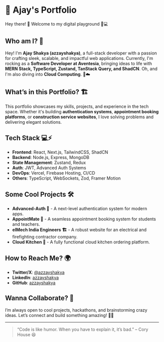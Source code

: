 # 🚀 Ajay's Portfolio

Hey there! 👋 Welcome to my digital playground 🎨💻

## Who am I? 🤔
Hey! I'm **Ajay Shakya (azzayshakya)**, a full-stack developer with a passion for crafting sleek, scalable, and impactful web applications. Currently, I'm rocking as a **Software Developer at Aventesia**, bringing ideas to life with **MERN Stack, TypeScript, Zustand, TanStack Query, and ShadCN**. Oh, and I'm also diving into **Cloud Computing**. 🚀☁️

## What’s in this Portfolio? 🏗️
This portfolio showcases my skills, projects, and experience in the tech space. Whether it's building **authentication systems**, **appointment booking platforms**, or **construction service websites**, I love solving problems and delivering elegant solutions.

## Tech Stack 💻⚡
- **Frontend**: React, Next.js, TailwindCSS, ShadCN
- **Backend**: Node.js, Express, MongoDB
- **State Management**: Zustand, Redux
- **Auth**: JWT, Advanced Auth Systems
- **DevOps**: Vercel, Firebase Hosting, CI/CD
- **Others**: TypeScript, WebSockets, Zod, Framer Motion

## Some Cool Projects 🛠️
- **Advanced-Auth 🔐** - A next-level authentication system for modern apps.
- **AppointMate 📅** - A seamless appointment booking system for students and teachers.
- **elMech India Engineers 🏗️** - A robust website for an electrical and firefighting contractor company.
- **Cloud Kitchen 🍔** - A fully functional cloud kitchen ordering platform.

## How to Reach Me? 🌍
- **Twitter/X**: [@azzayshakya](https://twitter.com/azzayshakya)
- **LinkedIn**: [azzayshakya](https://www.linkedin.com/in/azzayshakya)
- **GitHub**: [azzayshakya](https://github.com/azzayshakya)

## Wanna Collaborate? 🤝
I’m always open to cool projects, hackathons, and brainstorming crazy ideas. Let’s connect and build something amazing! 🚀✨

---

> “Code is like humor. When you have to explain it, it’s bad.” – Cory House 😆

